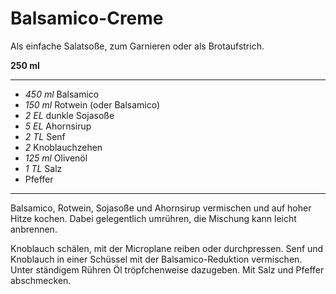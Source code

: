 # Balsamico-Creme

Als einfache Salatsoße, zum Garnieren oder als Brotaufstrich. 

**250 ml**

---

- *450 ml* Balsamico
- *150 ml* Rotwein (oder Balsamico)
- *2 EL* dunkle Sojasoße
- *5 EL* Ahornsirup
- *2 TL* Senf
- *2* Knoblauchzehen
- *125 ml* Olivenöl
- *1 TL* Salz
- Pfeffer

---

Balsamico, Rotwein, Sojasoße und Ahornsirup vermischen und auf hoher Hitze kochen. Dabei gelegentlich umrühren, die Mischung kann leicht anbrennen. 

Knoblauch schälen, mit der Microplane reiben oder durchpressen. Senf und Knoblauch in einer Schüssel mit der Balsamico-Reduktion vermischen. Unter ständigem Rühren Öl tröpfchenweise dazugeben. Mit Salz und Pfeffer abschmecken.
